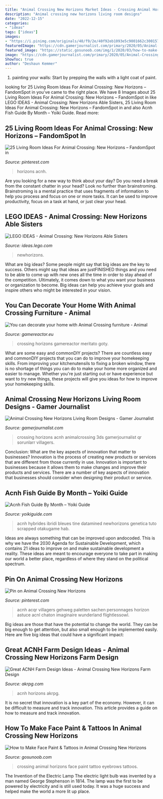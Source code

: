 ```yaml
---
title: "Animal Crossing New Horizons Market Ideas - Crossing Animal Horizons Face Paint Tattoo Eyebrows Tattoos"
description: "Animal crossing new horizons living room designs"
date: "2022-12-15"
categories:
- "ideas"
tags: ["ideas"]
images:
- "https://i.pinimg.com/originals/40/f9/2e/40f92eb1093e5c9001662c300157f539.jpg"
featuredImage: "https://cdn.gamerjournalist.com/primary/2020/05/Animal-Crossing-New-Horizons-Living-Room-Designs-3.jpg"
featured_image: "https://static.gosunoob.com/img/1/2020/03/how-to-make-face-paint-tattoo-animal-crossing-new-horizons.jpg"
image: "https://cdn.gamerjournalist.com/primary/2020/05/Animal-Crossing-New-Horizons-Living-Room-Designs-3.jpg"
ShowToc: true
author: "Deshaun Kemmer"
---
```



1. painting your walls: Start by prepping the walls with a light coat of paint.

	

		
looking for 25 Living Room Ideas For Animal Crossing: New Horizons – FandomSpot in you've came to the right place. We have 8 Images about 25 Living Room Ideas For Animal Crossing: New Horizons – FandomSpot in like LEGO IDEAS - Animal Crossing: New Horizons Able Sisters, 25 Living Room Ideas For Animal Crossing: New Horizons – FandomSpot in and also Acnh Fish Guide By Month – Yoiki Guide. Read more:
		
    
## 25 Living Room Ideas For Animal Crossing: New Horizons – FandomSpot In

<img loading=lazy src="https://i.pinimg.com/736x/a1/40/64/a14064c95be0935fe6701ccd67c6e63f.jpg" onerror="this.onerror=null;this.src='https://tse4.mm.bing.net/th?id=OIP.wPlhc2Z-LDZcD6hwIiuNrQHaEK&amp;pid=15.1';" alt="25 Living Room Ideas For Animal Crossing: New Horizons – FandomSpot in">

_Source: pinterest.com_

>horizons acnh. 

	

Are you looking for a new way to think about your day? Do you need a break from the constant chatter in your head? Look no further than brainstroming. Brainstroming is a mental practice that uses fragments of information to help you process and focus on one or more tasks. It can be used to improve productivity, focus on a task at hand, or just clear your head.

    
## LEGO IDEAS - Animal Crossing: New Horizons Able Sisters

<img loading=lazy src="https://ideascdn.lego.com/media/generate/entity/lego_ci/project/58b3dbbb-486c-4c38-ad7d-8d840ea7bbb0/1/resize:1600:900/native" onerror="this.onerror=null;this.src='https://tse3.mm.bing.net/th?id=OIP.UycVuxCFUFiHP66vNwnKlQHaEK&amp;pid=15.1';" alt="LEGO IDEAS - Animal Crossing: New Horizons Able Sisters">

_Source: ideas.lego.com_

>newhorizons. 

	

What are big ideas?
Some people might say that big ideas are the key to success. Others might say that ideas are justFINISHED things and you need to be able to come up with new ones all the time in order to stay ahead of the competition. Ultimately, it comes down to what you want your business or organization to become. Big ideas can help you achieve your goals and inspire others who might be interested in your vision.

    
## You Can Decorate Your Home With Animal Crossing Furniture - Animal

<img loading=lazy src="https://www.gamereactor.eu/media/54/liveanimalcrossing_3165463b.jpg" onerror="this.onerror=null;this.src='https://tse2.mm.bing.net/th?id=OIP.2vN-re5YnDrFoFnssfXm-QHaEK&amp;pid=15.1';" alt="You can decorate your home with Animal Crossing furniture - Animal">

_Source: gamereactor.eu_

>crossing horizons gamereactor meritato goty. 

	

What are some easy and commonDIY projects?
There are countless easy and commonDIY projects that you can do to improve your homekeeping skills. From improving your kitchenutensils to fixing a broken window, there is no shortage of things you can do to make your home more organized and easier to manage. Whether you're just starting out or have experience but want to try new things, these projects will give you ideas for how to improve your homekeeping skills.

    
## Animal Crossing New Horizons Living Room Designs - Gamer Journalist

<img loading=lazy src="https://cdn.gamerjournalist.com/primary/2020/05/Animal-Crossing-New-Horizons-Living-Room-Designs-3.jpg" onerror="this.onerror=null;this.src='https://tse3.mm.bing.net/th?id=OIP.xWfVQDJlIMJ96kvL19u-ygHaIu&amp;pid=15.1';" alt="Animal Crossing New Horizons Living Room Designs - Gamer Journalist">

_Source: gamerjournalist.com_

>crossing horizons acnh animalcrossing 3ds gamerjournalist qr sorunlarr villagers. 

	

Conclusion: What are the key aspects of innovation that matter to businesses?
Innovation is the process of creating new products or services that are different from those currently in use. Innovation is important to businesses because it allows them to make changes and improve their products and services. There are a number of key aspects of innovation that businesses should consider when designing their product or service.

    
## Acnh Fish Guide By Month – Yoiki Guide

<img loading=lazy src="https://i.pinimg.com/originals/40/f9/2e/40f92eb1093e5c9001662c300157f539.jpg" onerror="this.onerror=null;this.src='https://tse2.mm.bing.net/th?id=OIP.t1SjvXIph8fLUhuSJgsbJQHaLP&amp;pid=15.1';" alt="Acnh Fish Guide By Month – Yoiki Guide">

_Source: yoikiguide.com_

>acnh hybrides ibridi bleues tine datamined newhorizons genetica tuto scrapped otakugame hab. 

	

Ideas are always something that can be improved upon andocoded. This is why we have the 2030 Agenda for Sustainable Development, which contains 21 ideas to improve on and make sustainable development a reality. These ideas are meant to encourage everyone to take part in making our world a better place, regardless of where they stand on the political spectrum.

    
## Pin On Animal Crossing New Horizons

<img loading=lazy src="https://i.pinimg.com/736x/7e/b2/7f/7eb27f940f0004a20db05d123bf99934.jpg" onerror="this.onerror=null;this.src='https://tse1.mm.bing.net/th?id=OIP.f3pkqzGxmql17IU93xEn3gHaHa&amp;pid=15.1';" alt="Pin on Animal Crossing New Horizons">

_Source: pinterest.com_

>acnh acqr villagers gehweg paletten sachen personnages horizon astuce acnl chaton imaginaire wunderland flightlessowl. 

	

Big ideas are those that have the potential to change the world. They can be big enough to get attention, but also small enough to be implemented easily. Here are five big ideas that could have a significant impact: 

    
## Great ACNH Farm Design Ideas - Animal Crossing New Horizons Farm Design

<img loading=lazy src="https://www.akrpg.com/upload/20200820/6373352029915050209022740.jpg" onerror="this.onerror=null;this.src='https://tse3.mm.bing.net/th?id=OIP.9o9y93rcozpZ5ggegWM7UQHaEK&amp;pid=15.1';" alt="Great ACNH Farm Design Ideas - Animal Crossing New Horizons Farm Design">

_Source: akrpg.com_

>acnh horizons akrpg. 

	

It is no secret that innovation is a key part of the economy. However, it can be difficult to measure and track innovation. This article provides a guide on how to measure and track innovation.

    
## How To Make Face Paint &amp; Tattoos In Animal Crossing New Horizons

<img loading=lazy src="https://static.gosunoob.com/img/1/2020/03/how-to-make-face-paint-tattoo-animal-crossing-new-horizons.jpg" onerror="this.onerror=null;this.src='https://tse1.mm.bing.net/th?id=OIP.aMqbMSiADp1TlImzJvt-hwHaEK&amp;pid=15.1';" alt="How to Make Face Paint &amp; Tattoos in Animal Crossing New Horizons">

_Source: gosunoob.com_

>crossing animal horizons face paint tattoo eyebrows tattoos. 

	

The Invention of the Electric Lamp
The electric light bulb was invented by a man named George Stephenson in 1814. The lamp was the first to be powered by electricity and is still used today. It was a huge success and helped make the world a more lit up place.

